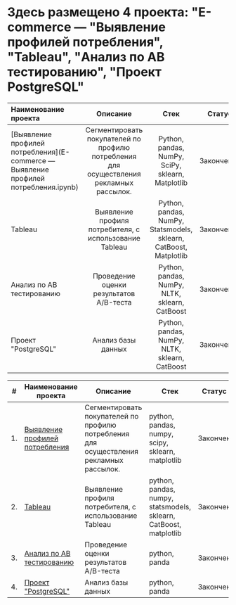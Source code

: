# Здесь размещено 4 проекта: "E-commerce — "Выявление профилей потребления", "Tableau", "Анализ по АВ тестированию", "Проект PostgreSQL"

Наименование проекта | Описание              | Стек                                            | Статус
:--------------------|:---------------------:|:-----------------------------------------------:|--------:
[Выявление профилей потребления](E-commerce — Выявление профилей потребления.ipynb) |Сегментировать покупателей по профилю потребления для осуществления рекламных рассылок.  | Python, pandas, NumPy, SciPy, sklearn, Matplotlib |  Закончен
Tableau | Выявление профиля потребителя, с использование Tableau | Python, pandas, NumPy, Statsmodels, sklearn, CatBoost, Matplotlib |  Закончен
Анализ по АВ тестированию |Проведение оценки результатов A/B-теста | Python, pandas, NumPy, NLTK, sklearn, CatBoost |  Закончен
Проект "PostgreSQL"| Анализ базы данных|  Python, pandas, NumPy, NLTK, sklearn, CatBoost   | Закончен  

| #    | Наименование проекта                | Описание                                                     | Стек                                                         | Статус
| ---- | ------------------------------------------------------------ | ------------------------------------------------------------ | ------------------------------------------------------------ | --- |
| 1.   | [Выявление профилей потребления](https://github.com/igor-bl77/My_projects/blob/master/E-commerce%20—%20Выявление%20профилей%20потребления.ipynb) | Сегментировать покупателей по профилю потребления для осуществления рекламных рассылок. | python, pandas, numpy, scipy, sklearn, matplotlib       | Закончен
| 2.   | [Tableau](https://github.com/igor-bl77/My_projects/blob/master/tableau.ipynb) | Выявление профиля потребителя, с использование Tableau | python, pandas, numpy, statsmodels, sklearn, CatBoost, matplotlib | Закончен
| 3.   | [Анализ по АВ тестированию](https://github.com/igor-bl77/My_projects/blob/master/analisis_of_AB_testing.ipynb) | Проведение оценки результатов A/B-теста  | python, panda | Закончен
| 4.   | [Проект "PostgreSQL"](https://github.com/igor-bl77/My_projects/blob/master/sql.ipynb) |  Анализ базы данных  | python, panda | Закончен 

